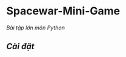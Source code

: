 <h1> Spacewar-Mini-Game </h1>
<i>Bài tập lớn môn Python<i>
  
  <h2>Cài đặt</h2> 
  
  <pip install pygame>

